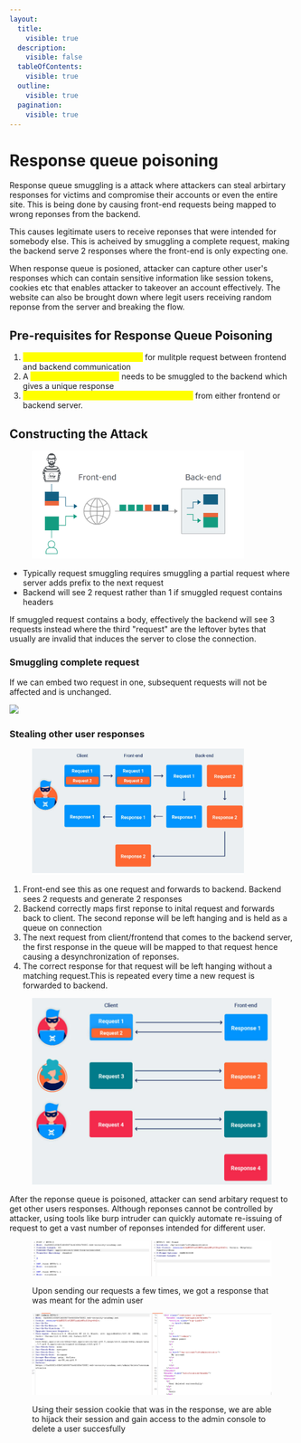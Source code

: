 ```yaml
---
layout:
  title:
    visible: true
  description:
    visible: false
  tableOfContents:
    visible: true
  outline:
    visible: true
  pagination:
    visible: true
---
```


# Response queue poisoning

Response queue smuggling is a attack where attackers can steal arbirtary responses for victims and compromise their accounts or even the entire site.  This is being done by causing front-end requests being mapped to wrong reponses from the backend.&#x20;

This causes legitimate users to receive reponses that were intended for somebody else. This is acheived by smuggling a complete request, making the backend serve 2 responses where the front-end is only expecting one.

When response queue is posioned, attacker can capture other user's responses which can contain sensitive information like session tokens, cookies etc that enables attacker to takeover an account effectively. The website can also be brought down where legit users receiving random reponse from the server and breaking the flow.

## Pre-requisites for Response Queue Poisoning

1. <mark style="color:yellow;">TCP connection must be reused</mark> for mulitple request between frontend and backend communication
2. A <mark style="color:yellow;">complete HTTP request</mark> needs to be smuggled to the backend which gives a unique response&#x20;
3. <mark style="color:yellow;">Attack doesn't result in TCP connection close</mark> from either frontend or backend server.

## Constructing the Attack

<div align="left">

<figure><img src="../../.gitbook/assets/image (63).png" alt="" width="375"><figcaption></figcaption></figure>

</div>

* Typically request smuggling requires smuggling a partial request where server adds prefix to the next request
* Backend will see 2 request rather than 1 if smuggled request contains headers

If smuggled request contains a body, effectively the backend will see 3 requests instead where the third "request" are the leftover bytes that usually are invalid that induces the server to close the connection.

### Smuggling complete request

If we can embed two request in one, subsequent requests will not be affected and is unchanged.

![](broken-reference)

### Stealing other user responses

<div align="left">

<figure><img src="../../.gitbook/assets/image (66).png" alt="" width="375"><figcaption></figcaption></figure>

</div>

1. &#x20; Front-end see this as one request and forwards to backend. Backend sees 2 requests and generate 2 responses
2. Backend correctly maps first reponse to inital request and forwards back to client. The second reponse will be left hanging and is held as a queue on connection
3. The next request from client/frontend that comes to the backend server, the first response in the queue will be mapped to that request hence causing a desynchronization of reponses.
4. The correct response for that request will be left hanging without a matching request.This is repeated every time a new request is forwarded to backend.

<figure><img src="../../.gitbook/assets/image (67).png" alt=""><figcaption></figcaption></figure>

After the reponse queue is poisoned, attacker can send arbitary request to get other users responses. Although reponses cannot be controlled by attacker, using tools like burp intruder can quickly automate re-issuing of request to get a vast number of reponses intended for different user.

<figure><img src="../../.gitbook/assets/image (46).png" alt=""><figcaption><p>Upon sending our requests a few times, we got a response that was meant for the admin user</p></figcaption></figure>

<figure><img src="../../.gitbook/assets/image (47).png" alt=""><figcaption><p>Using their session cookie that was in the response, we are able to hijack their session and gain access to the admin console to delete a user succesfully</p></figcaption></figure>


